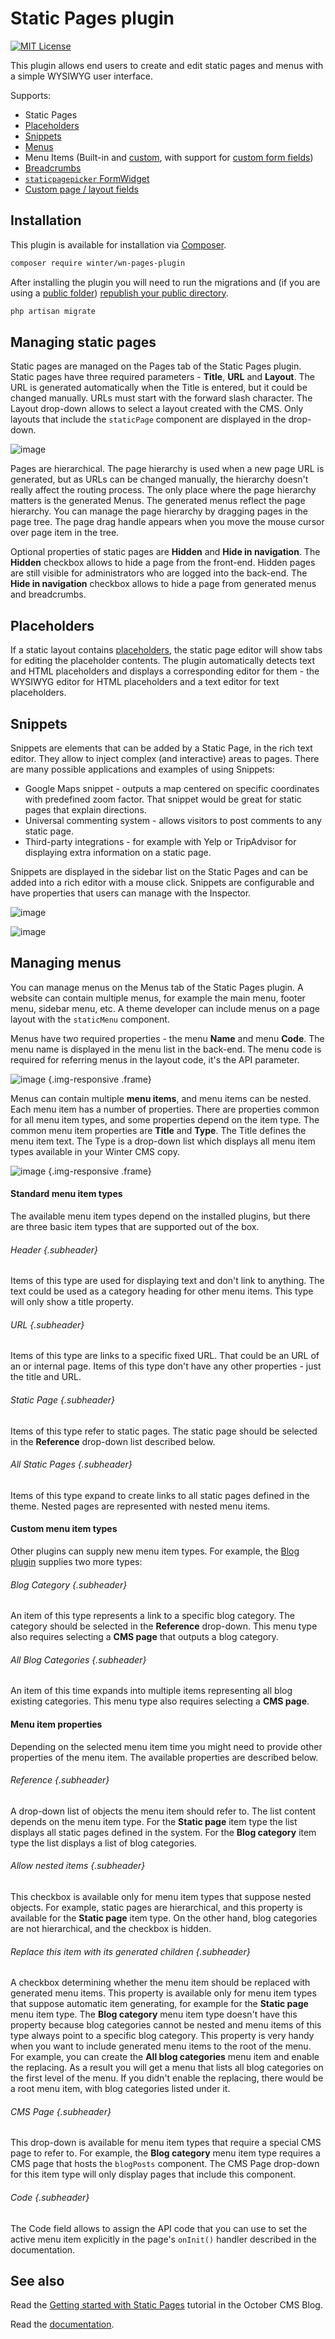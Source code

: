 # Static Pages plugin

[![MIT License](https://img.shields.io/badge/license-MIT-blue.svg)](https://github.com/wintercms/wn-pages-plugin/blob/main/LICENSE)

This plugin allows end users to create and edit static pages and menus with a simple WYSIWYG user interface.

Supports:
- Static Pages
- [Placeholders](https://github.com/wintercms/wn-pages-plugin/blob/main/docs/documentation.md#placeholders)
- [Snippets](https://github.com/wintercms/wn-pages-plugin/blob/main/docs/documentation.md#snippets)
- [Menus](https://github.com/wintercms/wn-pages-plugin/blob/main/docs/documentation.md#static-menus)
- Menu Items (Built-in and [custom](https://github.com/wintercms/wn-pages-plugin/blob/main/docs/documentation.md#creating-new-menu-item-types), with support for [custom form fields](https://github.com/wintercms/wn-pages-plugin/blob/main/docs/documentation.md#custom-menu-item-form-fields))
- [Breadcrumbs](https://github.com/wintercms/wn-pages-plugin/blob/main/docs/documentation.md#breadcrumbs)
- [`staticpagepicker` FormWidget](https://github.com/wintercms/wn-pages-plugin/blob/main/docs/documentation.md#backend-forms)
- [Custom page / layout fields](https://github.com/wintercms/wn-pages-plugin/blob/main/docs/documentation.md#custom-page-fields)

## Installation

This plugin is available for installation via [Composer](http://getcomposer.org/).

```bash
composer require winter/wn-pages-plugin
```

After installing the plugin you will need to run the migrations and (if you are using a [public folder](https://wintercms.com/docs/develop/docs/setup/configuration#using-a-public-folder)) [republish your public directory](https://wintercms.com/docs/develop/docs/console/setup-maintenance#mirror-public-files).

```bash
php artisan migrate
```

## Managing static pages

Static pages are managed on the Pages tab of the Static Pages plugin. Static pages have three required parameters - **Title**, **URL** and **Layout**. The URL is generated automatically when the Title is entered, but it could be changed manually. URLs must start with the forward slash character. The Layout drop-down allows to select a layout created with the CMS. Only layouts that include the `staticPage` component are displayed in the drop-down.

![image](https://raw.githubusercontent.com/wintercms/wn-pages-plugin/master/docs/images/static-page.png) 

Pages are hierarchical. The page hierarchy is used when a new page URL is generated, but as URLs can be changed manually, the hierarchy doesn't really affect the routing process. The only place where the page hierarchy matters is the generated Menus. The generated menus reflect the page hierarchy. You can manage the page hierarchy by dragging pages in the page tree. The page drag handle appears when you move the mouse cursor over page item in the tree.

Optional properties of static pages are **Hidden** and **Hide in navigation**. The **Hidden** checkbox allows to hide a page from the front-end. Hidden pages are still visible for administrators who are logged into the back-end. The **Hide in navigation** checkbox allows to hide a page from generated menus and breadcrumbs.

## Placeholders

If a static layout contains [placeholders](https://wintercms.com/docs/cms/layouts#placeholders), the static page editor will show tabs for editing the placeholder contents. The plugin automatically detects text and HTML placeholders and displays a corresponding editor for them - the WYSIWYG editor for HTML placeholders and a text editor for text placeholders.

## Snippets

Snippets are elements that can be added by a Static Page, in the rich text editor. They allow to inject complex (and interactive) areas to pages. There are many possible applications and examples of using Snippets:

* Google Maps snippet - outputs a map centered on specific coordinates with predefined zoom factor. That snippet would be great for static pages that explain directions.
* Universal commenting system - allows visitors to post comments to any static page.
* Third-party integrations - for example with Yelp or TripAdvisor for displaying extra information on a static page.

Snippets are displayed in the sidebar list on the Static Pages and can be added into a rich editor with a mouse click. Snippets are configurable and have properties that users can manage with the Inspector.

![image](https://raw.githubusercontent.com/wintercms/wn-pages-plugin/master/docs/images/snippets-backend.png)

![image](https://raw.githubusercontent.com/wintercms/wn-pages-plugin/master/docs/images/snippets-frontend.png)

## Managing menus

You can manage menus on the Menus tab of the Static Pages plugin. A website can contain multiple menus, for example the main menu, footer menu, sidebar menu, etc. A theme developer can include menus on a page layout with the `staticMenu` component.

Menus have two required properties - the menu **Name** and menu **Code**. The menu name is displayed in the menu list in the back-end. The menu code is required for referring menus in the layout code, it's the API parameter.

![image](https://raw.githubusercontent.com/wintercms/wn-pages-plugin/master/docs/images/menu-management.png) {.img-responsive .frame}

Menus can contain multiple **menu items**, and menu items can be nested. Each menu item has a number of properties. There are properties common for all menu item types, and some properties depend on the item type. The common menu item properties are **Title** and **Type**. The Title defines the menu item text. The Type is a drop-down list which displays all menu item types available in your Winter CMS copy.

![image](https://raw.githubusercontent.com/wintercms/wn-pages-plugin/master/docs/images/menu-item.png) {.img-responsive .frame}

#### Standard menu item types
The available menu item types depend on the installed plugins, but there are three basic item types that are supported out of the box.

###### Header {.subheader}
Items of this type are used for displaying text and don't link to anything. The text could be used as a category heading for other menu items. This type will only show a title property.

###### URL {.subheader}
Items of this type are links to a specific fixed URL. That could be an URL of an or internal page. Items of this type don't have any other properties - just the title and URL.

###### Static Page {.subheader}
Items of this type refer to static pages. The static page should be selected in the **Reference** drop-down list described below.

###### All Static Pages {.subheader}
Items of this type expand to create links to all static pages defined in the theme. Nested pages are represented with nested menu items.

#### Custom menu item types
Other plugins can supply new menu item types. For example, the [Blog plugin](https://github.com/wintercms/wn-blog-plugin) supplies two more types:

###### Blog Category {.subheader}
An item of this type represents a link to a specific blog category. The category should be selected in the **Reference** drop-down. This menu type also requires selecting a **CMS page** that outputs a blog category.

###### All Blog Categories {.subheader}
An item of this time expands into multiple items representing all blog existing categories. This menu type also requires selecting a **CMS page**.

#### Menu item properties
Depending on the selected menu item time you might need to provide other properties of the menu item. The available properties are described below.

###### Reference {.subheader}
A drop-down list of objects the menu item should refer to. The list content depends on the menu item type. For the **Static page** item type the list displays all static pages defined in the system. For the **Blog category** item type the list displays a list of blog categories.

###### Allow nested items {.subheader}
This checkbox is available only for menu item types that suppose nested objects. For example, static pages are hierarchical, and this property is available for the **Static page** item type. On the other hand, blog categories are not hierarchical, and the checkbox is hidden.

###### Replace this item with its generated children {.subheader}
A checkbox determining whether the menu item should be replaced with generated menu items. This property is available only for menu item types that suppose automatic item generating, for example for the **Static page** menu item type. The **Blog category** menu item type doesn't have this property because blog categories cannot be nested and menu items of this type always point to a specific blog category. This property is very handy when you want to include generated menu items to the root of the menu. For example, you can create the **All blog categories** menu item and enable the replacing. As a result you will get a menu that lists all blog categories on the first level of the menu. If you didn't enable the replacing, there would be a root menu item, with blog categories listed under it.

###### CMS Page {.subheader}
This drop-down is available for menu item types that require a special CMS page to refer to. For example, the **Blog category** menu item type requires a CMS page that hosts the `blogPosts` component. The CMS Page drop-down for this item type will only display pages that include this component.

###### Code {.subheader}
The Code field allows to assign the API code that you can use to set the active menu item explicitly in the page's `onInit()` handler described in the documentation.

## See also

Read the [Getting started with Static Pages](https://octobercms.com/blog/post/getting-started-static-pages) tutorial in the October CMS Blog.

Read the [documentation](/docs/documentation.md).
